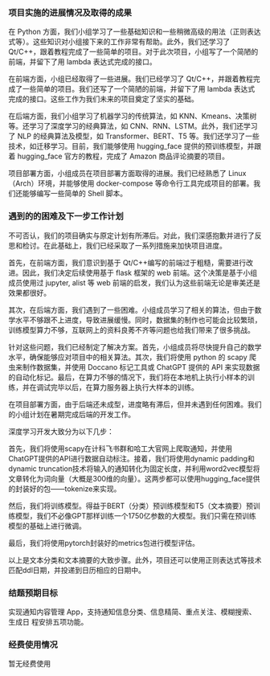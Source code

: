 ### 项目实施的进展情况及取得的成果

在 Python 方面，我们小组学习了一些基础知识和一些稍微高级的用法（正则表达式等）。这些知识对小组接下来的工作非常有帮助。此外，我们还学习了 Qt/C++，跟着教程完成了一些简单的项目。对于此次项目，小组写了一个简陋的前端，并留下了用 lambda 表达式完成的接口。

在前端方面，小组已经取得了一些进展。我们已经学习了 Qt/C++，并跟着教程完成了一些简单的项目。我们还写了一个简陋的前端，并留下了用 lambda 表达式完成的接口。这些工作为我们未来的项目奠定了坚实的基础。

在后端方面，我们小组学习了机器学习的传统算法，如 KNN、Kmeans、决策树等。还学习了深度学习的经典算法，如 CNN、RNN、LSTM。此外，我们还学习了 NLP 的经典算法及模型，如 Transformer、BERT、T5 等。我们还学习了一些技术，如迁移学习。目前，我们能够使用 hugging_face 提供的预训练模型，并跟着 hugging_face 官方的教程，完成了 Amazon 商品评论摘要的项目。

项目部署方面，小组成员在项目部署方面取得的进展。我们已经熟悉了 Linux（Arch）环境，并能够使用 docker-compose 等命令行工具完成项目的部署。我们还能够编写一些简单的 Shell 脚本。

### 遇到的的困难及下一步工作计划

不可否认，我们的项目确实与原定计划有所滞后。对此，我们深感抱歉并进行了反思和检讨。在此基础上，我们已经采取了一系列措施来加快项目进度。

首先，在前端方面，我们意识到基于 Qt/C++编写的前端过于粗糙，需要进行改进。因此，我们决定后续使用基于 flask 框架的 web 前端。这个决策是基于小组成员使用过 jupyter, alist 等 web 前端的启发，我们认为这些前端无论是审美还是效果都很好。

其次，在后端方面，我们遇到了一些困难。小组成员学习了相关的算法，但由于数学水平不够跟不上进度，导致进展缓慢。同时，数据集的制作也可能会比较繁琐，训练模型算力不够，互联网上的资料良莠不齐等问题也给我们带来了很多挑战。

针对这些问题，我们已经制定了解决方案。首先，小组成员将尽快提升自己的数学水平，确保能够应对项目中的相关算法。其次，我们将使用 python 的 scapy 爬虫来制作数据集，并使用 Doccano 标记工具或 ChatGPT 提供的 API 来实现数据的自动化标记。最后，在算力不够的情况下，我们将在本地机上执行小样本的训练，并在调试完毕以后，在算力服务器上执行大样本的训练。

在项目部署方面，由于后端还未成型，进度略有滞后，但并未遇到任何困难。我们的小组计划在暑期完成后端的开发工作。

深度学习开发大致分为以下几步：

首先，我们将使用scapy在计科飞书群和哈工大官网上爬取通知，并使用ChatGPT提供的API进行数据自动标注。接着，我们将使用dynamic padding和dynamic truncation技术将输入的通知转化为固定长度，并利用word2vec模型将文章转化为词向量（大概是300维的向量）。这两步都可以使用hugging_face提供的封装好的包——tokenize来实现。

然后，我们将训练模型。得益于BERT（分类）预训练模型和T5（文本摘要）预训练模型，我们不必像GPT那样训练一个1750亿参数的大模型。我们只需在预训练模型的基础上进行微调。

最后，我们将使用pytorch封装好的metrics包进行模型评估。

以上是文本分类和文本摘要的大致步骤。此外，项目还可以使用正则表达式等技术匹配ddl日期，并投递到日历相应的日期中。

### 结题预期目标

实现通知内容管理 App，支持通知信息分类、信息精简、重点关注、模糊搜索、生成日 程安排五项功能。

### 经费使用情况

暂无经费使用
